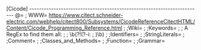 [Cicode] -----------------------------------------------------------------------
@=
;
WWW=
https://www.citect.schneider-electric.com/webhelp/citect800/Subsystems/CicodeReferenceCitectHTML/Content/Cicode_Programming_Reference.html
;
;Wiki=
;
;Keywords=
;
;   A RegEx to find them all:
;
;       \b(?!(?-i:
;       )\b)
;
;Identifiers=
;
;StringLiterals=
;
;Comment=
;
;Classes_and_Methods=
;
;Function=
;
;Grammar=


